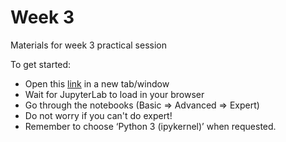 # Week 3

Materials for week 3 practical session

To get started:

* Open this [link](https://mybinder.org/v2/gh/data-analytics-in-business/Week_3_lab/HEAD) in a new tab/window
* Wait for JupyterLab to load in your browser
* Go through the notebooks (Basic => Advanced => Expert)
* Do not worry if you can't do expert!
* Remember to choose ‘Python 3 (ipykernel)’ when requested.
